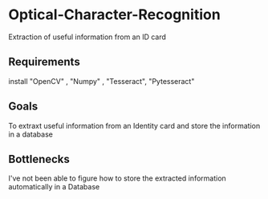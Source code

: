 # Optical-Character-Recognition
Extraction of useful information from an ID card
## Requirements
install "OpenCV" , "Numpy" , "Tesseract", "Pytesseract"
## Goals
To extraxt useful information from an Identity card and store the information in a database
## Bottlenecks
I've not been able to figure how to store the extracted information automatically in a Database

